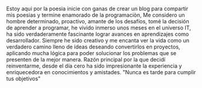 Estoy aqui por la poesia inicie con ganas de crear un blog para compartir mis poesias y termine enamorado de la programaciòn, Me considero un hombre determinado, proactivo, amante de los desafíos, tomé la decisión de aprender a programar, he vivido inmerso unos meses en el universo IT, ha sido verdaderamente fascinante lograr avances en aprendizajes como desarrollador. 
Siempre he sido creativo y me encanta ver la vida como un verdadero camino lleno de ideas deseando convertirlos en proyectos, aplicando mucha lógica para poder solucionar los problemas que se presenten de la mejor manera. Razón principal por la que decidí reinventarme, desde el día cero ha sido impresionante la experiencia y enriquecedora en conocimientos y amistades. "Nunca es tarde para cumplir tus objetivos"
<!---
elisaul-garcia/elisaul-garcia is a ✨ special ✨ repository because its `README.md` (this file) appears on your GitHub profile.
You can click the Preview link to take a look at your changes.
--->
